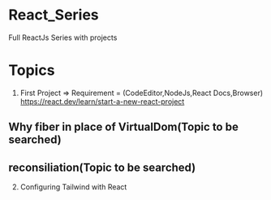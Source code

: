 # React_Series
Full ReactJs Series with projects

# Topics
1. First Project => Requirement = (CodeEditor,NodeJs,React Docs,Browser)
<https://react.dev/learn/start-a-new-react-project>

## Why fiber in place of VirtualDom(Topic to be searched)
## reconsiliation(Topic to be searched)

2. Configuring Tailwind with React